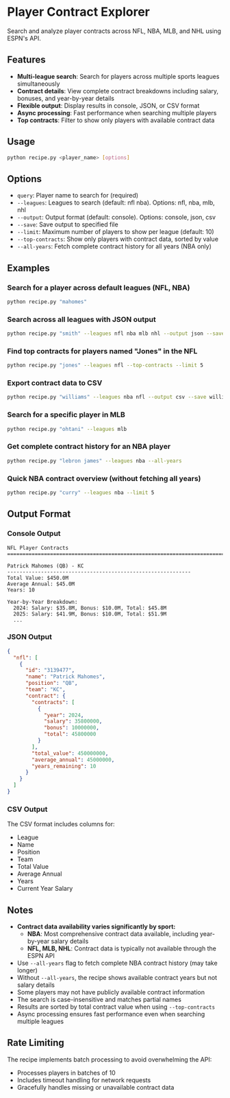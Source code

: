 # Player Contract Explorer

Search and analyze player contracts across NFL, NBA, MLB, and NHL using ESPN's API.

## Features

- **Multi-league search**: Search for players across multiple sports leagues simultaneously
- **Contract details**: View complete contract breakdowns including salary, bonuses, and year-by-year details
- **Flexible output**: Display results in console, JSON, or CSV format
- **Async processing**: Fast performance when searching multiple players
- **Top contracts**: Filter to show only players with available contract data

## Usage

```bash
python recipe.py <player_name> [options]
```

## Options

- `query`: Player name to search for (required)
- `--leagues`: Leagues to search (default: nfl nba). Options: nfl, nba, mlb, nhl
- `--output`: Output format (default: console). Options: console, json, csv
- `--save`: Save output to specified file
- `--limit`: Maximum number of players to show per league (default: 10)
- `--top-contracts`: Show only players with contract data, sorted by value
- `--all-years`: Fetch complete contract history for all years (NBA only)

## Examples

### Search for a player across default leagues (NFL, NBA)
```bash
python recipe.py "mahomes"
```

### Search across all leagues with JSON output
```bash
python recipe.py "smith" --leagues nfl nba mlb nhl --output json --save contracts.json
```

### Find top contracts for players named "Jones" in the NFL
```bash
python recipe.py "jones" --leagues nfl --top-contracts --limit 5
```

### Export contract data to CSV
```bash
python recipe.py "williams" --leagues nba nfl --output csv --save williams_contracts.csv
```

### Search for a specific player in MLB
```bash
python recipe.py "ohtani" --leagues mlb
```

### Get complete contract history for an NBA player
```bash
python recipe.py "lebron james" --leagues nba --all-years
```

### Quick NBA contract overview (without fetching all years)
```bash
python recipe.py "curry" --leagues nba --limit 5
```

## Output Format

### Console Output
```
NFL Player Contracts
================================================================================

Patrick Mahomes (QB) - KC
------------------------------------------------------------
Total Value: $450.0M
Average Annual: $45.0M
Years: 10

Year-by-Year Breakdown:
  2024: Salary: $35.8M, Bonus: $10.0M, Total: $45.8M
  2025: Salary: $41.9M, Bonus: $10.0M, Total: $51.9M
  ...
```

### JSON Output
```json
{
  "nfl": [
    {
      "id": "3139477",
      "name": "Patrick Mahomes",
      "position": "QB",
      "team": "KC",
      "contract": {
        "contracts": [
          {
            "year": 2024,
            "salary": 35800000,
            "bonus": 10000000,
            "total": 45800000
          }
        ],
        "total_value": 450000000,
        "average_annual": 45000000,
        "years_remaining": 10
      }
    }
  ]
}
```

### CSV Output
The CSV format includes columns for:
- League
- Name
- Position
- Team
- Total Value
- Average Annual
- Years
- Current Year Salary

## Notes

- **Contract data availability varies significantly by sport:**
  - **NBA**: Most comprehensive contract data available, including year-by-year salary details
  - **NFL, MLB, NHL**: Contract data is typically not available through the ESPN API
- Use `--all-years` flag to fetch complete NBA contract history (may take longer)
- Without `--all-years`, the recipe shows available contract years but not salary details
- Some players may not have publicly available contract information
- The search is case-insensitive and matches partial names
- Results are sorted by total contract value when using `--top-contracts`
- Async processing ensures fast performance even when searching multiple leagues

## Rate Limiting

The recipe implements batch processing to avoid overwhelming the API:
- Processes players in batches of 10
- Includes timeout handling for network requests
- Gracefully handles missing or unavailable contract data